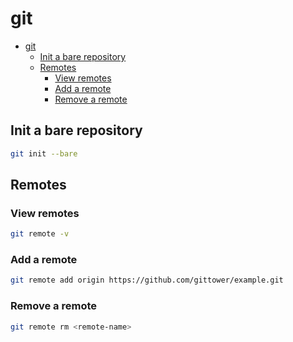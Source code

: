 # git
<!--ts-->
   * [git](git.md#git)
      * [Init a bare repository](git.md#init-a-bare-repository)
      * [Remotes](git.md#remotes)
         * [View remotes](git.md#view-remotes)
         * [Add a remote](git.md#add-a-remote)
         * [Remove a remote](git.md#remove-a-remote)

<!-- Added by: runner, at: Mon Feb  1 09:47:26 UTC 2021 -->

<!--te-->

## Init a bare repository
```bash
git init --bare
```

## Remotes

### View remotes
```bash
git remote -v
```

### Add a remote
```bash
git remote add origin https://github.com/gittower/example.git
```

### Remove a remote
```bash
git remote rm <remote-name>
```
